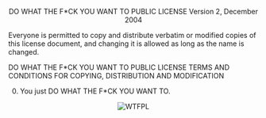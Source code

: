 <p align="center">
  DO WHAT THE F*CK YOU WANT TO PUBLIC LICENSE Version 2, December 2004

  Everyone is permitted to copy and distribute verbatim or modified copies of this license document, and changing it is allowed as long as the name is changed.

  DO WHAT THE F*CK YOU WANT TO PUBLIC LICENSE TERMS AND CONDITIONS FOR COPYING, DISTRIBUTION AND MODIFICATION

  0. You just DO WHAT THE F*CK YOU WANT TO.
  
</p>
<p align="center">
  <img src="https://upload.wikimedia.org/wikipedia/commons/thumb/0/05/WTFPL_logo.svg/langfr-150px-WTFPL_logo.svg.png" alt="WTFPL"/>
</p>
